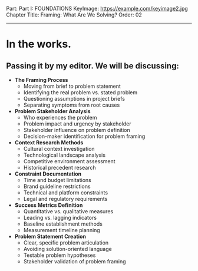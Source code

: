 Part: Part I: FOUNDATIONS
KeyImage: https://example.com/keyimage2.jpg
Chapter Title: Framing: What Are We Solving?
Order: 02

---

# In the works.

## Passing it by my editor. We will be discussing:

- **The Framing Process**
  - Moving from brief to problem statement
  - Identifying the real problem vs. stated problem
  - Questioning assumptions in project briefs
  - Separating symptoms from root causes
- **Problem Stakeholder Analysis**
  - Who experiences the problem
  - Problem impact and urgency by stakeholder
  - Stakeholder influence on problem definition
  - Decision-maker identification for problem framing
- **Context Research Methods**
  - Cultural context investigation
  - Technological landscape analysis
  - Competitive environment assessment
  - Historical precedent research
- **Constraint Documentation**
  - Time and budget limitations
  - Brand guideline restrictions
  - Technical and platform constraints
  - Legal and regulatory requirements
- **Success Metrics Definition**
  - Quantitative vs. qualitative measures
  - Leading vs. lagging indicators
  - Baseline establishment methods
  - Measurement timeline planning
- **Problem Statement Creation**
  - Clear, specific problem articulation
  - Avoiding solution-oriented language
  - Testable problem hypotheses
  - Stakeholder validation of problem framing

<div style="height: 120px;"></div>
